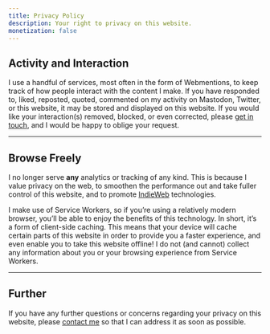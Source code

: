 ```yaml
---
title: Privacy Policy
description: Your right to privacy on this website.
monetization: false
---
```


## Activity and Interaction

I use a handful of services, most often in the form of Webmentions, to keep track of how people interact with the content I make. If you have responded to, liked, reposted, quoted, commented on my activity on Mastodon, Twitter, or this website, it may be stored and displayed on this website. If you would like your interaction(s) removed, blocked, or even corrected, please [get in touch](/about/#contact), and I would be happy to oblige your request.

--------

## Browse Freely

I no longer serve **any** analytics or tracking of any kind. This is because I value privacy on the web, to smoothen the performance out and take fuller control of this website, and to promote [IndieWeb](https://indieweb.org) technologies.

I make use of Service Workers, so if you’re using a relatively modern browser, you’ll be able to enjoy the benefits of this technology. In short, it’s a form of client-side caching. This means that your device will cache certain parts of this website in order to provide you a faster experience, and even enable you to take this website offline! I do not (and cannot) collect any information about you or your browsing experience from Service Workers.

--------

## Further

If you have any further questions or concerns regarding your privacy on this website, please [contact me](/about/#contact) so that I can address it as soon as possible.
